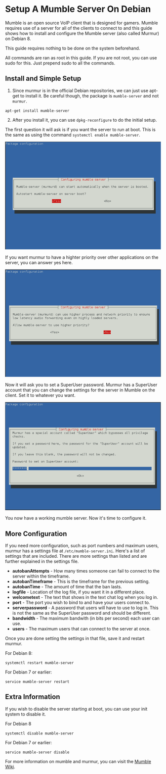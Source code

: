 # Setup A Mumble Server On Debian

Mumble is an open source VoIP client that is designed for gamers.  Mumble requires use of a server for all of the clients to connect to and this guide shows how to install and configure the Mumble server (also called Murmur) on Debian 8.

This guide requires nothing to be done on the system beforehand.

All commands are ran as root in this guide.  If you are not root, you can use sudo for this.  Just prepend sudo to all the commands.

## Install and Simple Setup

1. Since murmur is in the official Debian repositories, we can just use apt-get to install it.  Be careful though, the package is `mumble-server` and not `murmur`.

```
apt-get install mumble-server
```

2. After you install it, you can use `dpkg-reconfigure` to do the initial setup.

The first question it will ask is if you want the server to run at boot.  This is the same as using the command `systemctl enable mumble-server`.

[![Image description](/docs/assets/murmur-debian-auto-start-resized.png)](/docs/assets/murmur-debian-auto-start.png)

If you want murmur to have a highter priority over other applications on the server, you can answer yes here.

[![Image description](/docs/assets/murmur-debian-priority-resized.png)](/docs/assets/murmur-debian-priority.png)

Now it will ask you to set a SuperUser password.  Murmur has a SuperUser account that you can change the settings for the server in Mumble on the client.  Set it to whatever you want.

[![Image description](/docs/assets/murmur-debian-super-user-resized.png)](/docs/assets/murmur-debian-super-user.png)

You now have a working mumble server.  Now it's time to configure it.

## More Configuration

If you need more configuration, such as port numbers and maximum users, murmur has a settings file at `/etc/mumble-server.ini`.  Here's a list of settings that are included.  There are more settings than listed and are further explained in the settings file.

- **autobanAttempts** - How many times someone can fail to connect to the server within the timeframe.
- **autobanTimeframe** - This is the timeframe for the previous setting.
- **autobanTime** - The amount of time that the ban lasts.
- **logfile** - Location of the log file, if you want it in a different place.
- **welcometext** - The text that shows in the text chat log when you log in.
- **port** - The port you wish to bind to and have your users connect to.
- **serverpassword** - A password that users will have to use to log in.  This is not the same as the SuperUser password and should be different.
- **bandwidth** - The maximum bandwith (in bits per second) each user can use.
- **users** - The maximum users that can connect to the server at once.

Once you are done setting the settings in that file, save it and restart murmur.

For Debian 8:

```
systemctl restart mumble-server
```

For Debian 7 or earlier:

```
service mumble-server restart
```

## Extra Information

If you wish to disable the server starting at boot, you can use your init system to disable it.

For Debian 8

```
systemctl disable mumble-server
```

For Debian 7 or earlier:

```
service mumble-server disable
```

For more information on mumble and murmur, you can visit the [Mumble Wiki](http://wiki.mumble.info/wiki/Main_Page).
